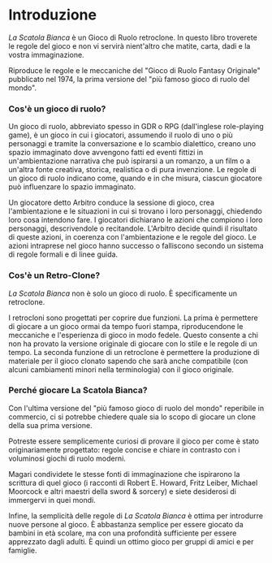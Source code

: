 # Introduzione

*La Scatola Bianca* è un Gioco di Ruolo retroclone. In questo libro troverete le regole del gioco e non vi servirà nient'altro che matite, carta, dadi e la vostra immaginazione.

Riproduce le regole e le meccaniche del "Gioco di Ruolo Fantasy Originale" pubblicato nel 1974, la prima versione del "più famoso gioco di ruolo del mondo".

### Cos'è un gioco di ruolo?

Un gioco di ruolo, abbreviato spesso in GDR o RPG (dall'inglese role-playing game), è un gioco in cui i giocatori, assumendo il ruolo di uno o più personaggi e tramite la conversazione e lo scambio dialettico, creano uno spazio immaginato dove avvengono fatti ed eventi fittizi in un'ambientazione narrativa che può ispirarsi a un romanzo, a un film o a un'altra fonte creativa, storica, realistica o di pura invenzione. Le regole di un gioco di ruolo indicano come, quando e in che misura, ciascun giocatore può influenzare lo spazio immaginato.

Un giocatore detto Arbitro conduce la sessione di gioco, crea l'ambientazione e le situazioni in cui si trovano i loro personaggi, chiedendo loro cosa intendono fare. I giocatori dichiarano le azioni che compiono i loro personaggi, descrivendole o recitandole. L'Arbitro decide quindi il risultato di queste azioni, in coerenza con l'ambientazione e le regole del gioco. Le azioni intraprese nel gioco hanno successo o falliscono secondo un sistema di regole formali e di linee guida.

### Cos'è un Retro-Clone?

*La Scatola Bianca* non è solo un gioco di ruolo. È specificamente un retroclone.

I retrocloni sono progettati per coprire due funzioni. La prima è permettere di giocare a un gioco ormai da tempo fuori stampa, riproducendone le meccaniche e l'esperienza di gioco in modo fedele. Questo consente a chi non ha provato la versione originale di giocare con lo stile e le regole di un tempo. La seconda funzione di un retroclone è permettere la produzione di materiale per il gioco clonato sapendo che sarà anche compatibile (con alcuni cambiamenti minori nella terminologia) con il gioco originale. 

### Perché giocare La Scatola Bianca?

Con l'ultima versione del "più famoso gioco di ruolo del mondo" reperibile in commercio, ci si potrebbe chiedere quale sia lo scopo di giocare un clone della sua prima versione.

Potreste essere semplicemente curiosi di provare il gioco per come è stato originariamente progettato: regole concise e chiare in contrasto con i voluminosi giochi di ruolo moderni.

Magari condividete le stesse fonti di immaginazione che ispirarono la scrittura di quel gioco (i racconti di Robert E. Howard, Fritz Leiber, Michael Moorcock e altri maestri della sword & sorcery) e siete desiderosi di immergervi in quei mondi.

Infine, la semplicità delle regole di *La Scatola Bianca* è ottima per introdurre nuove persone al gioco. È abbastanza semplice per essere giocato da bambini in età scolare, ma con una profondità sufficiente per essere apprezzato dagli adulti. È quindi un ottimo gioco per gruppi di amici e per famiglie.